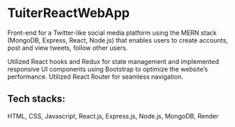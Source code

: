# TuiterReactWebApp
Front-end for a Twitter-like social media platform using the MERN stack (MongoDB, Express, React, Node.js) that enables users to create accounts, post and view tweets, follow other users.

Utilized React hooks and Redux for state management and implemented responsive UI components using Bootstrap to optimize the website’s performance. Utilized React Router for seamless navigation.

## Tech stacks:
HTML, CSS, Javascript, React.js, Express.js, Node.js, MongoDB, Render
